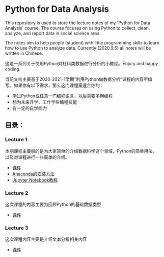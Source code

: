 # Python for Data Analysis

This repository is used to store the lecture notes of my 'Python for Data Analysis' course.
The course focuses on using Python to collect, clean, analyze, and report data in social science area.

The notes aim to help people (student) with little programming skills to learn how to use Python to analyze data.
Currently (2020.9.5) all notes will be written in Chinese.

这是一系列关于使用Python对社科类数据进行分析的小教程。Enjory and happy coding.

当前文档主要基于2020-2021-1学期“利用Python做数据分析”课程的内容所编写。如果你有以下需求，那么这门课程蛮适合你的：

- 学过Python或任意一门编程语言，以后需要多用编程
- 想为未来升学、工作学些编程技能
- 有一定的自学能力

## 目录：

### Lecture 1

本期课程主要目的是为大家简单的介绍数据科学这个领域，Python的简单用法，以及对课程进行一些简单的介绍。
- [课件](slides\UG_week1_introudction.pdf)
- [Anaconda的安装方法](help_docs\Anaconda_installsetup.md)
- [Jupyter Notebook教程](help_docs\Jnb_tutorial.md)

### Lecture 2

这次课程的内容主要为回顾Python的基础数据类型

- [课件](slides\Week2_python_variables.html)

### Lecture 3

这次课程内容主要是介绍文本分析相关内容

- [课件](slides\Week3_text_analysis.html)
